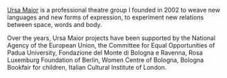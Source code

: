 [Ursa Maior](https://ursamaior.net) is a professional theatre group I founded in 2002 to weave new languages and new forms of expression, to experiment new relations between space, words and body.

Over the years, Ursa Maior projects have been supported by the National Agency of the European Union, the Committee for Equal Opportunities of Padua University, Fondazione del Monte di Bologna e Ravenna, Rosa Luxemburg Foundation of Berlin, Women Centre of Bologna, Bologna Bookfair for children, Italian Cultural Institute of London.

